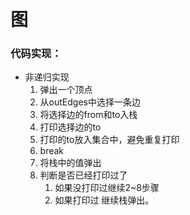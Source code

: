 ​	









# 图

### 代码实现：

- 非递归实现
  1. 弹出一个顶点
  2. 从outEdges中选择一条边
  3. 将选择边的from和to入栈
  4. 打印选择边的to
  5. 打印的to放入集合中，避免重复打印
  6. break
  7. 将栈中的值弹出 
  8. 判断是否已经打印过了
     1. 如果没打印过继续2~8步骤
     2. 如果打印过  继续栈弹出。

